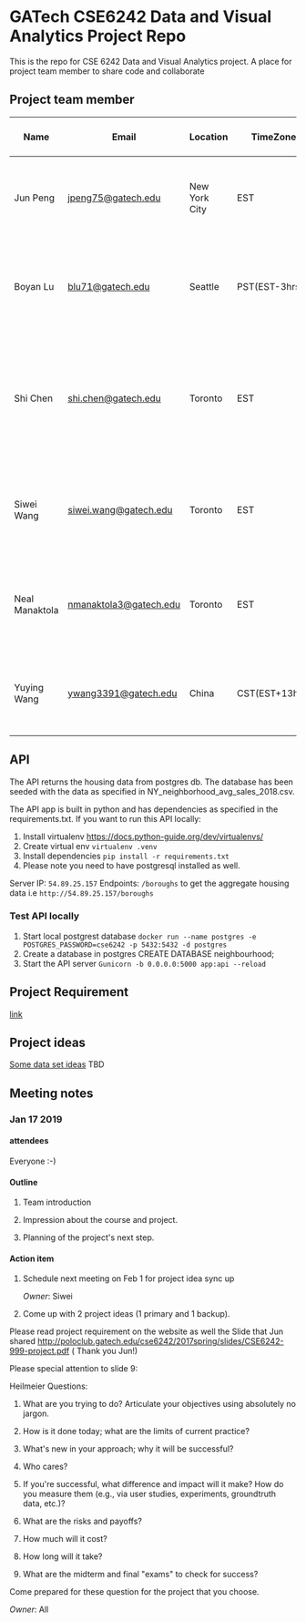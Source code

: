 # GATech CSE6242 Data and Visual Analytics Project Repo

This is the repo for CSE 6242 Data and Visual Analytics project. A place for project team member to share code and collaborate


## Project team member
| Name | Email | Location | TimeZone |Available Time (EST)|
|----|----|---|---|---|
| Jun Peng | jpeng75@gatech.edu | New York City|EST| Weekday 9p.m. - 11:30 p.m. Weekend 9 a.m - 1 p.m |
| Boyan Lu | blu71@gatech.edu |Seattle|PST(EST-3hrs)|Weekday 10p.m. - 2 a.m. Sat 6 p.m. - 2 a.m. Sunday 1 p.m. - 2 a.m.|
| Shi Chen| shi.chen@gatech.edu |Toronto|EST|Weekday 9p.m. - 12 a.m. Sat 1 p.m. - 4 p.m.,9p.m. - 12 a.m. Sunday 8 a.m. - 12 p.m.,9p.m. - 12 a.m.|
| Siwei Wang| siwei.wang@gatech.edu |Toronto|EST|Weekday 9p.m. - 12 a.m. Sat 1 p.m. - 12 a.m. Sunday 10 a.m. - 11 p.m.|
| Neal Manaktola| nmanaktola3@gatech.edu |Toronto|EST|Weekday 7p.m. - 10 p.m. Sat 1 p.m. - 10 p.m. Sunday 1 p.m. - 10 p.m.|
| Yuying Wang| ywang3391@gatech.edu  |China|CST(EST+13hrs)|Weekday and weekends 9a.m. - 11a.m; 9p.m. - 12a.m|

## API

The API returns the housing data from postgres db. The database has been seeded with the data as specified in NY_neighborhood_avg_sales_2018.csv.

The API app is built in python and has dependencies as specified in the requirements.txt.
If you want to run this API locally:

1. Install virtualenv https://docs.python-guide.org/dev/virtualenvs/
2. Create virtual env `virtualenv .venv`
3. Install dependencies `pip install -r requirements.txt`
4. Please note you need to have postgresql installed as well.

Server IP: `54.89.25.157`
Endpoints: `/boroughs` to get the aggregate housing data i.e `http://54.89.25.157/boroughs`

### Test API locally

1. Start local postgrest database `docker run --name postgres -e POSTGRES_PASSWORD=cse6242 -p 5432:5432 -d postgres`
1. Create a database in postgres CREATE DATABASE neighbourhood;
1. Start the API server `Gunicorn -b 0.0.0.0:5000 app:api --reload`

## Project Requirement
[link](https://docs.google.com/document/d/e/2PACX-1vTc_2yqk8QfK-SkdDPxJVJcM31kogiVFsZKOuJ2qHHnRn5aaA4r74u-gErMTsE8jGVoYeVB83MtjFTN/pub)


## Project ideas
[Some data set ideas](https://poloclub.github.io/cse6242-2019spring-online/#datasets)
TBD

## Meeting notes

### Jan 17 2019

#### attendees

Everyone :-)

#### Outline

1. Team introduction

1. Impression about the course and project.

1. Planning of the project's next step.

#### Action item

1. Schedule next meeting on Feb 1 for project idea sync up

    *Owner*: Siwei

2. Come up with 2 project ideas (1 primary and 1 backup).

Please read project requirement on the website as well the Slide that Jun shared http://poloclub.gatech.edu/cse6242/2017spring/slides/CSE6242-999-project.pdf ( Thank you Jun!)

Please special attention to slide 9:

Heilmeier Questions:

1. What are you trying to do? Articulate your objectives using absolutely no jargon.

2. How is it done today; what are the limits of current practice?

3. What's new in your approach; why it will be successful?

4. Who cares?

5. If you're successful, what difference and impact will it make? How do you measure them (e.g., via user studies, experiments, groundtruth data, etc.)?

6. What are the risks and payoffs?

7. How much will it cost?

8. How long will it take?

9. What are the midterm and final "exams" to check for success?

Come prepared for these question for the project that you choose.

*Owner*: All